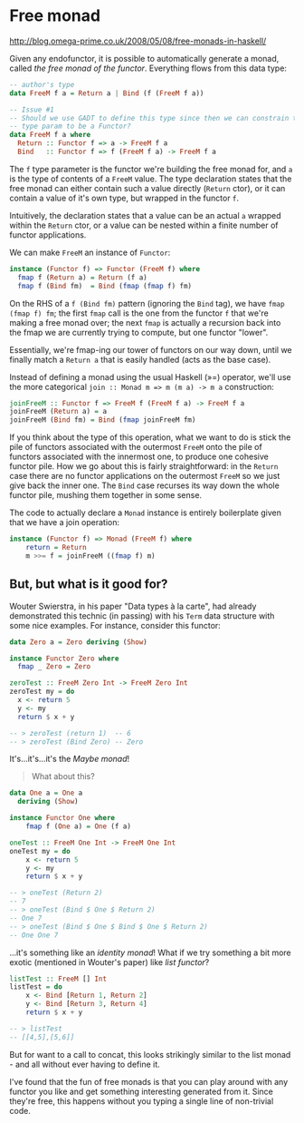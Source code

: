 # Free monad

http://blog.omega-prime.co.uk/2008/05/08/free-monads-in-haskell/

Given any endofunctor, it is possible to automatically generate a monad, called *the free monad of the functor*. Everything flows from this data type:

```hs
-- author's type
data FreeM f a = Return a | Bind (f (FreeM f a))

-- Issue #1
-- Should we use GADT to define this type since then we can constrain the `f`
-- type param to be a Functor? 
data FreeM f a where
  Return :: Functor f => a -> FreeM f a
  Bind   :: Functor f => f (FreeM f a) -> FreeM f a
```

The `f` type parameter is the functor we're building the free monad for, and `a` is the type of contents of a `FreeM` value. The type declaration states that the free monad can either contain such a value directly (`Return` ctor), or it can contain a value of it's own type, but wrapped in the functor `f`. 

Intuitively, the declaration states that a value can be an actual `a` wrapped within the `Return` ctor, or a value can be nested within a finite number of functor applications.

We can make `FreeM` an instance of `Functor`:

```hs
instance (Functor f) => Functor (FreeM f) where
  fmap f (Return a) = Return (f a)
  fmap f (Bind fm)  = Bind (fmap (fmap f) fm)
```

On the RHS of a `f (Bind fm)` pattern (ignoring the `Bind` tag), we have `fmap (fmap f) fm`; the first `fmap` call is the one from the functor `f` that we're making a free monad over; the next `fmap` is actually a recursion back into the fmap we are currently trying to compute, but one functor "lower".

Essentially, we're fmap-ing our tower of functors on our way down, until we finally match a `Return a` that is easily handled (acts as the base case).

Instead of defining a monad using the usual Haskell (»=) operator, we'll use the more categorical `join :: Monad m => m (m a) -> m a` construction:

```hs
joinFreeM :: Functor f => FreeM f (FreeM f a) -> FreeM f a
joinFreeM (Return a) = a
joinFreeM (Bind fm) = Bind (fmap joinFreeM fm)
```

If you think about the type of this operation, what we want to do is stick the pile of functors associated with the outermost `FreeM` onto the pile of functors associated with the innermost one, to produce one cohesive functor pile. How we go about this is fairly straightforward: in the `Return` case there are no functor applications on the outermost `FreeM` so we just give back the inner one. The `Bind` case recurses its way down the whole functor pile, mushing them together in some sense.

The code to actually declare a `Monad` instance is entirely boilerplate given that we have a join operation:

```hs
instance (Functor f) => Monad (FreeM f) where
    return = Return
    m >>= f = joinFreeM ((fmap f) m)
```

## But, but what is it good for?

Wouter Swierstra, in his paper "Data types à la carte", had already demonstrated this technic (in passing) with his `Term` data structure with some nice examples. For instance, consider this functor:

```hs
data Zero a = Zero deriving (Show)

instance Functor Zero where
  fmap _ Zero = Zero

zeroTest :: FreeM Zero Int -> FreeM Zero Int
zeroTest my = do
  x <- return 5
  y <- my
  return $ x + y

-- > zeroTest (return 1)  -- 6
-- > zeroTest (Bind Zero) -- Zero
```

It's...it's...it's the *Maybe monad*!



> What about this?

```hs
data One a = One a
  deriving (Show)

instance Functor One where
    fmap f (One a) = One (f a)

oneTest :: FreeM One Int -> FreeM One Int
oneTest my = do
    x <- return 5
    y <- my
    return $ x + y

-- > oneTest (Return 2)
-- 7
-- > oneTest (Bind $ One $ Return 2)
-- One 7
-- > oneTest (Bind $ One $ Bind $ One $ Return 2)
-- One One 7
```

...it's something like an *identity monad*! What if we try something a bit more exotic (mentioned in Wouter's paper) like *list functor*?

```hs
listTest :: FreeM [] Int
listTest = do
    x <- Bind [Return 1, Return 2]
    y <- Bind [Return 3, Return 4]
    return $ x + y

-- > listTest
-- [[4,5],[5,6]]
```

But for want to a call to concat, this looks strikingly similar to the list monad - and all without ever having to define it.

I've found that the fun of free monads is that you can play around with any functor you like and get something interesting generated from it. Since they're free, this happens without you typing a single line of non-trivial code.
